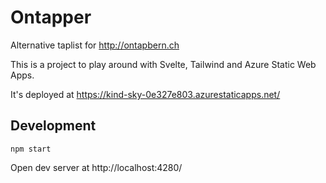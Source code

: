 # Ontapper

Alternative taplist for http://ontapbern.ch

This is a project to play around with Svelte, Tailwind and Azure Static Web Apps.

It's deployed at https://kind-sky-0e327e803.azurestaticapps.net/

## Development

```
npm start
```

Open dev server at http://localhost:4280/
